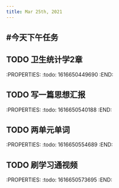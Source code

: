 ```yaml
---
title: Mar 25th, 2021
---
```


## #今天下午任务
## TODO 卫生统计学2章
:PROPERTIES:
:todo: 1616650449690
:END:
## TODO 写一篇思想汇报
:PROPERTIES:
:todo: 1616650540188
:END:
## TODO 两单元单词
:PROPERTIES:
:todo: 1616650554689
:END:
## TODO 刷学习通视频
:PROPERTIES:
:todo: 1616650573695
:END:
##
